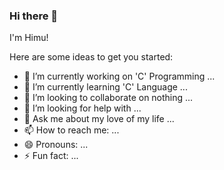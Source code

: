 ### Hi there 👋

I'm Himu!

Here are some ideas to get you started:

- 🔭 I’m currently working on 'C' Programming ...
- 🌱 I’m currently learning 'C' Language ...
- 👯 I’m looking to collaborate on nothing ...
- 🤔 I’m looking for help with ...
- 💬 Ask me about my love of my life ...
- 📫 How to reach me: ...
- 😄 Pronouns: ...
- ⚡ Fun fact: ...

